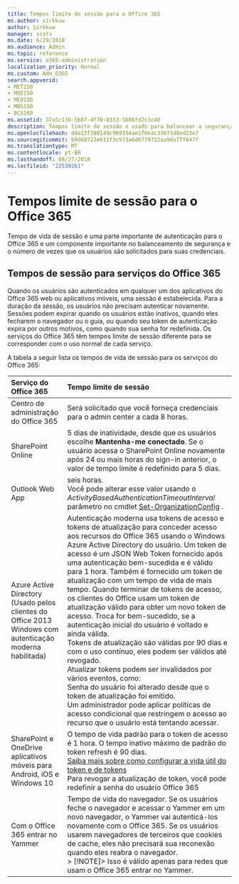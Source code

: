 ```yaml
---
title: Tempos limite de sessão para o Office 365
ms.author: sirkkuw
author: Sirkkuw
manager: scotv
ms.date: 6/29/2018
ms.audience: Admin
ms.topic: reference
ms.service: o365-administration
localization_priority: Normal
ms.custom: Adm_O365
search.appverid:
- MET150
- MOE150
- MED150
- MBS150
- BCS160
ms.assetid: 37a5c116-5b07-4f70-8333-5b86fd2c3c40
description: Tempos limite de sessão é usado para balancear a segurança e facilidade de acesso nos aplicativos de cliente do Office 365.
ms.openlocfilehash: dda13f280149c969354ae1f0eac336f1d8ed23e7
ms.sourcegitcommit: 69d60723e611f3c973a6d6779722aa9da77f647f
ms.translationtype: MT
ms.contentlocale: pt-BR
ms.lasthandoff: 08/27/2018
ms.locfileid: "22539261"
---
```

# <a name="session-timeouts-for-office-365"></a>Tempos limite de sessão para o Office 365

Tempo de vida de sessão é uma parte importante de autenticação para o Office 365 e um componente importante no balanceamento de segurança e o número de vezes que os usuários são solicitados para suas credenciais.
  
## <a name="session-times-for-office-365-services"></a>Tempos de sessão para serviços do Office 365

Quando os usuários são autenticados em qualquer um dos aplicativos do Office 365 web ou aplicativos móveis, uma sessão é estabelecida. Para a duração da sessão, os usuários não precisam autenticar novamente. Sessões podem expirar quando os usuários estão inativos, quando eles fecharem o navegador ou o guia, ou quando seu token de autenticação expira por outros motivos, como quando sua senha for redefinida. Os serviços do Office 365 têm tempos limite de sessão diferente para se corresponder com o uso normal de cada serviço.
  
A tabela a seguir lista os tempos de vida de sessão para os serviços do Office 365:
  
|**Serviço do Office 365**|**Tempo limite de sessão**|
|:-----|:-----|
|Centro de administração do Office 365  <br/> |Será solicitado que você forneça credenciais para o admin center a cada 8 horas.  <br/> |
|SharePoint Online  <br/> |5 dias de inatividade, desde que os usuários escolhe **Mantenha-me conectado**. Se o usuário acessa o SharePoint Online novamente após 24 ou mais horas do sign-in anterior, o valor de tempo limite é redefinido para 5 dias.<br/> |
|Outlook Web App  <br/> |seis horas.  <br/> Você pode alterar esse valor usando o _ActivityBasedAuthenticationTimeoutInterval_ parâmetro no cmdlet [Set-OrganizationConfig](https://go.microsoft.com/fwlink/p/?LinkId=615378) .  <br/> |
|Azure Active Directory  <br/> (Usado pelos clientes do Office 2013 Windows com autenticação moderna habilitada)  <br/> | Autenticação moderna usa tokens de acesso e tokens de atualização para conceder acesso aos recursos do Office 365 usando o Windows Azure Active Directory do usuário. Um token de acesso é um JSON Web Token fornecido após uma autenticação bem-sucedida e é válido para 1 hora. Também é fornecido um token de atualização com um tempo de vida de mais tempo. Quando terminar de tokens de acesso, os clientes do Office usam um token de atualização válido para obter um novo token de acesso. Troca for bem-sucedido, se a autenticação inicial do usuário é voltado e ainda válida.  <br/>  Tokens de atualização são válidas por 90 dias e com o uso contínuo, eles podem ser válidos até revogado.  <br/>  Atualizar tokens podem ser invalidados por vários eventos, como:  <br/>  Senha do usuário foi alterado desde que o token de atualização foi emitido.  <br/>  Um administrador pode aplicar políticas de acesso condicional que restringem o acesso ao recurso que o usuário está tentando acessar.  <br/> |
|SharePoint e OneDrive aplicativos móveis para Android, iOS e Windows 10  <br/> |O tempo de vida padrão para o token de acesso é 1 hora. O tempo inativo máximo de padrão do token refresh é 90 dias.<br/> [Saiba mais sobre como configurar a vida útil do token e de tokens](https://docs.microsoft.com/en-us/azure/active-directory/active-directory-configurable-token-lifetimes) <br/> Para revogar a atualização de token, você pode redefinir a senha do usuário Office 365  <br/> |
|Com o Office 365 entrar no Yammer  <br/> |Tempo de vida do navegador. Se os usuários feche o navegador e acessar o Yammer em um novo navegador, o Yammer vai autenticá-los novamente com o Office 365. Se os usuários usarem navegadores de terceiros que cookies de cache, eles não precisará sua reconexão quando eles reabra o navegador.<br/> > [!NOTE]> Isso é válido apenas para redes que usam o Office 365 entrar no Yammer.           |
   

